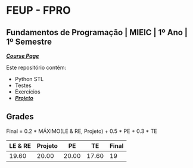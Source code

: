 # FEUP - FPRO

## Fundamentos de Programação | MIEIC | 1º Ano | 1º Semestre


[***Course Page***](https://sigarra.up.pt/feup/pt/ucurr_geral.ficha_uc_view?pv_ocorrencia_id=436425)


Este repositório contém:
- Python STL
- Testes
- Exercícios
- [***Projeto***](https://github.com/xico2001pt/flashgordon-atari)

## Grades

Final = 0.2 * MÁXIMO(LE & RE, Projeto) + 0.5 * PE + 0.3 * TE

| LE & RE | Projeto | PE | TE | Final
|---|---|---|---|---
| 19.60 | 20.00 | 20.00 | 17.60 | 19